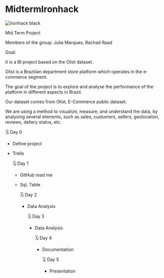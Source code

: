 # MidtermIronhack
![Ironhack black](https://user-images.githubusercontent.com/68123409/201371689-9472362e-7a38-4133-a74e-8694b7a7cca4.png)

Mid Term Project

Members of the group: Julia Marques; Rachad Raad


Goal: 


It is a BI project based on the Olist dataset. 

Olist is a Brazilian department store platform which operates in the e-commerce segment. 

The goal of the project is to explore and analyse the performance of the platform in different aspects in Brazil.

Our dataset comes from Olist, E-Commerce public dataset.

We are using a method to visualize, measure, and understand the data, by analysing several elements, such as sales, custumers, sellers, geolocation, reviews, deliery status, etc. 


  🗓️ Day 0 
  - Define project
  - Trello


	🗓️ Day 1 
	- GitHub read me
	- Sql, Table


		🗓️ Day 2 	
		- Data Analysis


			🗓️ Day 3
			- Data Analysis


				🗓️ Day 4 
				- Documentation


					🗓️ Day 5	
					- Presentation



